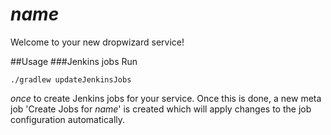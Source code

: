 $name$
==================

Welcome to your new dropwizard service!


##Usage
###Jenkins jobs
Run

    ./gradlew updateJenkinsJobs

*once* to create Jenkins jobs for your service.
Once this is done, a new meta job 'Create Jobs for $name$' is created which will apply changes to the job configuration automatically.
